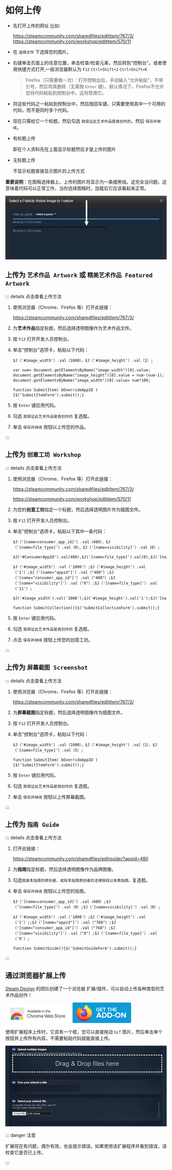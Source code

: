 # 如何上传

- 先打开上传的网址 比如:
  
  <https://steamcommunity.com/sharedfiles/edititem/767/3/>
  <https://steamcommunity.com/workshop/edititem/570/11>

- 在 `选择文件` 下选择您的图片。

- 右键单击页面上的任意位置，单击检查/检查元素，然后转到"控制台"。或者使用快捷方式打开,一般浏览器默认为 ``F12`` `Ctrl+Shift+J` `Ctrl+Shift+K`
  >Firefox（只需要做一次）：打开控制台后，手动输入"允许粘贴"，不带引号，然后将其删除（无需按 `Enter` 键）。默认情况下，Firefox不允许您将代码粘贴到控制台中，这将禁用它。

- 将这些代码之一粘贴到控制台中，然后按回车键。只需要使用其中一个可用的代码，而不是同时多个代码。

- 现在只需给它一个标题，然后勾选 `我保证此艺术作品是我创作的`，然后 `保存并继续`。

- 有标题上传

    即在个人资料先在上面显示标题然后才是上传的图片

- 无标题上传

    不显示标题直接显示图片的上传方式

**重要说明**：在图稿选择器上，上传的图片将显示为一条细黑线。这完全没问题，这意味着代码可以正常工作，当你选择图稿时，加载后它应该看起来正常。

![图片黑线](../Photo/Profile/updata-in-feature.png)

## 上传为 `艺术作品 Artwork` 或 `精美艺术作品 Featured Artwork`

::: details 点击查看上传方法

1. 使用浏览器（Chrome、Firefox 等）打开此链接：

    <https://steamcommunity.com/sharedfiles/edititem/767/3/>

2. 为**艺术作品**指定标题，然后选择透明图像作为艺术作品文件。

3. 按 `F12` 打开开发人员控制台。

4. 单击"控制台"选项卡，粘贴以下代码：

    <CodeGroup>

    <CodeGroupItem title="有标题的上传">

    ```JavaScript:no-line-numbers
    $J（'#image_width'）.val（1000），$J（'#image_height'）.val（1）;
    ```

    </CodeGroupItem>

    <CodeGroupItem title="有标题的上传2">

    ```JavaScript:no-line-numbers
    var num= document.getElementsByName("image_width")[0].value;
    document.getElementsByName("image_height")[0].value = num-(num-1);
    document.getElementsByName("image_width")[0].value= num*100;
    ```

    </CodeGroupItem>

    <CodeGroupItem title="无标题的上传(标题框留空)">

    ```JavaScript:no-line-numbers
    function SubmitItem( bOverrideAppID ){$('SubmitItemForm').submit();}
    ```

    </CodeGroupItem>

    </CodeGroup>

5. 按 `Enter` 键应用代码。

6. 勾选 `我保证此艺术作品是我创作的` 复选框。

7. 单击 `保存并继续` 按钮以上传您的作品。

:::

## 上传为 `创意工坊 Workshop`

::: details 点击查看上传方法

1. 使用浏览器（Chrome、Firefox 等）打开此链接：

    <https://steamcommunity.com/sharedfiles/edititem/767/3/>

    <https://steamcommunity.com/workshop/edititem/570/11>

2. 为您的**创意工坊**指定一个标题，然后选择透明图片作为插图文件。

3. 按 `F12` 打开开发人员控制台。

4. 单击"控制台"选项卡，粘贴以下其中一条代码：

    <CodeGroup>
    <CodeGroupItem title="有标题的上传1" active>

    ```JavaScript:no-line-numbers
    $J（'[name=consumer_app_id]'）.val（480），$J（'[name=file_type]'）.val（0），$J（'[name=visibility]'）.val（0）;
    ```

    ```JavaScript:no-line-numbers
    $J('#ConsumerAppID').val(480),$J('[name=file_type]').val(0),$J('[name=visibility]').val(0);
    ```

    </CodeGroupItem>

    <CodeGroupItem title="有标题的上传2">

    ```JavaScript:no-line-numbers
    $J（'#image_width'）.val（'1000'）;$J（'#image_height'）.val（'1'）;$J（'[name="appid"]'）.val（"480"）;$J（'[name="consumer_app_id"]'）.val（"480"）;$J（'[name="visibility"]'）.val（"0"）;$J（'[name=file_type]'）.val（'11'）;
    ```

    ```JavaScript:no-line-numbers
    $J('#image_width').val('1000');$J('#image_height').val('1');$J('[name="appid"]').val("766");$J('[name="consumer_app_id"]').val("766");$J('[name="visibility"]').val("0");$J('[name=file_type]').val('11');
    ```

    </CodeGroupItem>

    <CodeGroupItem title="无标题的上传(标题框留空)">

    ```JavaScript:no-line-numbers
    function SubmitCollection(){$('SubmitCollectionForm').submit();}
    ```

    </CodeGroupItem>

    </CodeGroup>

5. 按 `Enter` 键应用代码。

6. 勾选 `我保证此艺术作品是我创作的` 复选框。

7. 点击 `保存并继续` 按钮上传您的创意工坊。

:::

## 上传为 `屏幕截图 Screenshot`

::: details 点击查看上传方法

1. 使用浏览器（Chrome、Firefox 等）打开此链接：

    <https://steamcommunity.com/sharedfiles/edititem/767/3/>

2. 为**屏幕截图**指定标题，然后选择透明图像作为插图文件。

3. 按 `F12` 打开开发人员控制台。

4. 单击"控制台"选项卡，粘贴以下代码：

    <CodeGroup>

    <CodeGroupItem title="有标题的上传">

    ```JavaScript:no-line-numbers
    $J（'#image_width'）.val（1000），$J（'#image_height'）.val（1），$J（'[name=file_type]'）.val（5）;
    ```

    </CodeGroupItem>

    <CodeGroupItem title="无标题的上传(标题框留空)">

    ```JavaScript:no-line-numbers
    function SubmitItem( bOverrideAppID ){$('SubmitItemForm').submit();}
    ```

    </CodeGroupItem>

    </CodeGroup>

5. 按 `Enter` 键应用代码。

6. 勾选 `我保证此艺术作品是我创作的` 复选框。

7. 单击 `保存并继续` 按钮以上传屏幕截图。

:::

## 上传为 `指南 Guide`

::: details 点击查看上传方法

1. 打开此链接：

    <https://steamcommunity.com/sharedfiles/editguide/?appid=480>

2. 为**指南**指定标题，然后选择透明图像作为品牌图像。

3. 勾选`我是本指南的原创者，或有本指南原创者的法律授权以发表指南。`复选框。

4. 单击 `保存并继续` 按钮以上传您的指南。

    <CodeGroup>

    <CodeGroupItem title="有标题的上传1">

    ```JavaScript:no-line-numbers
    $J（'[name=consumer_app_id]'）.val（480）;$J（'[name=file_type]'）.val（9）;$J（'[name=visibility]'）.val（0）;
    ```

    </CodeGroupItem>

    <CodeGroupItem title="有标题的上传2">

    ```JavaScript:no-line-numbers
    $J（'#image_width'）.val（'1000'）;$J（'#image_height'）.val（'1'）;;$J（'[name="appid"]'）.val（"760"）;$J（'[name="consumer_app_id"]'）.val（"760"）;$J（'[name="visibility"]'）.val（"0"）;$J（'[name=file_type]'）.val（'9'）;
    ```

    </CodeGroupItem>

    <CodeGroupItem title="无标题的上传(标题框留空)">

    ```JavaScript:no-line-numbers
    function SubmitGuide(){$('SubmitGuideForm').submit();}
    ```

    </CodeGroupItem>

    </CodeGroup>

:::

## 通过浏览器扩展上传

[Steam.Design](https://steam.design/) 的团队创建了一个浏览器 扩展/插件，可以自动上传各种类型的艺术作品创作！

[![Chrome 网上应用店](../Photo/Badge/chrome.png)](https://chrome.google.com/webstore/detail/steamdesign-buttons/mjmabgdoainclinjecbkdancpamdiaih/related)
[![Firefox 附加组件](../Photo/Badge/firefox.png)](https://addons.mozilla.org/en-US/firefox/addon/steam-design-buttons/)

使用扩展程序上传时，它具有一个框，您可以直接拖动 `Gif` 图片，然后单击单个按钮并上传所有内容，不需要粘贴代码就能直接上传。

![Steam.Design扩展](../Photo/Profile/Steam.Design-extension.gif)

::: danger 注意

扩展现在有问题，偶尔有效，也会提示错误。如果使用该扩展程序并看到错误，请检查它是否已上传。

:::
